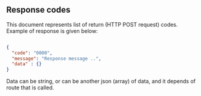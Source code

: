 ## Response codes

This document represents list of return (HTTP POST request) codes. Example of response is given below:

```json

{ 
  "code": "0000",
  "message": "Response message ..",
  "data" : {}
}       

```

Data can be string, or can be another json (array) of data, and it depends of route that is called.
